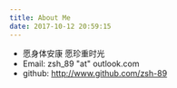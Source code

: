 ```yaml
---
title: About Me
date: 2017-10-12 20:59:15
---
```


+ 愿身体安康 
  愿珍重时光
+ Email: zsh_89 "at" outlook.com  
+ github: http://www.github.com/zsh-89


